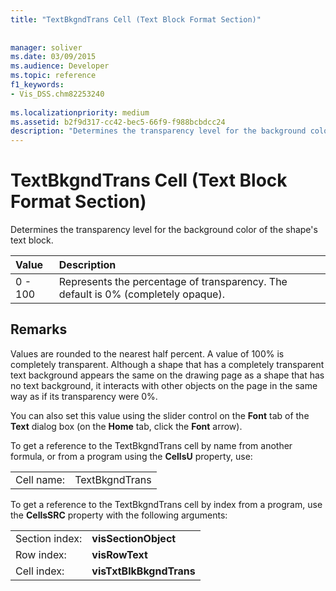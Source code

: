 ```yaml
---
title: "TextBkgndTrans Cell (Text Block Format Section)"
 
 
manager: soliver
ms.date: 03/09/2015
ms.audience: Developer
ms.topic: reference
f1_keywords:
- Vis_DSS.chm82253240
 
ms.localizationpriority: medium
ms.assetid: b2f9d317-cc42-bec5-66f9-f988bcbdcc24
description: "Determines the transparency level for the background color of the shape's text block."
---
```


# TextBkgndTrans Cell (Text Block Format Section)

Determines the transparency level for the background color of the shape's text block.
  
|**Value**|**Description**|
|:-----|:-----|
|0 - 100  <br/> |Represents the percentage of transparency. The default is 0% (completely opaque).  <br/> |
   
## Remarks

Values are rounded to the nearest half percent. A value of 100% is completely transparent. Although a shape that has a completely transparent text background appears the same on the drawing page as a shape that has no text background, it interacts with other objects on the page in the same way as if its transparency were 0%.
  
You can also set this value using the slider control on the **Font** tab of the **Text** dialog box (on the **Home** tab, click the **Font** arrow). 
  
To get a reference to the TextBkgndTrans cell by name from another formula, or from a program using the **CellsU** property, use: 
  
|||
|:-----|:-----|
|Cell name:  <br/> |TextBkgndTrans  <br/> |
   
To get a reference to the TextBkgndTrans cell by index from a program, use the **CellsSRC** property with the following arguments: 
  
|||
|:-----|:-----|
|Section index:  <br/> |**visSectionObject** <br/> |
|Row index:  <br/> |**visRowText** <br/> |
|Cell index:  <br/> |**visTxtBlkBkgndTrans** <br/> |
   


